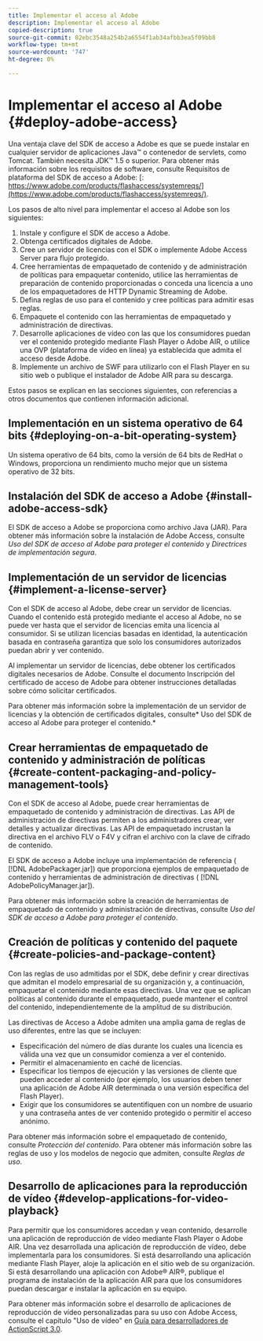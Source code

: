 ```yaml
---
title: Implementar el acceso al Adobe
description: Implementar el acceso al Adobe
copied-description: true
source-git-commit: 02ebc3548a254b2a6554f1ab34afbb3ea5f09bb8
workflow-type: tm+mt
source-wordcount: '747'
ht-degree: 0%

---
```


# Implementar el acceso al Adobe {#deploy-adobe-access}

Una ventaja clave del SDK de acceso a Adobe es que se puede instalar en cualquier servidor de aplicaciones Java™ o contenedor de servlets, como Tomcat. También necesita JDK™ 1.5 o superior. Para obtener más información sobre los requisitos de software, consulte Requisitos de plataforma del SDK de acceso a Adobe: [: https://www.adobe.com/products/flashaccess/systemreqs/](https://www.adobe.com/products/flashaccess/systemreqs/).

Los pasos de alto nivel para implementar el acceso al Adobe son los siguientes:

1. Instale y configure el SDK de acceso a Adobe.
1. Obtenga certificados digitales de Adobe.
1. Cree un servidor de licencias con el SDK o implemente Adobe Access Server para flujo protegido.
1. Cree herramientas de empaquetado de contenido y de administración de políticas para empaquetar contenido, utilice las herramientas de preparación de contenido proporcionadas o conceda una licencia a uno de los empaquetadores de HTTP Dynamic Streaming de Adobe.
1. Defina reglas de uso para el contenido y cree políticas para admitir esas reglas.
1. Empaquete el contenido con las herramientas de empaquetado y administración de directivas.
1. Desarrolle aplicaciones de vídeo con las que los consumidores puedan ver el contenido protegido mediante Flash Player o Adobe AIR, o utilice una OVP (plataforma de vídeo en línea) ya establecida que admita el acceso desde Adobe.
1. Implemente un archivo de SWF para utilizarlo con el Flash Player en su sitio web o publique el instalador de Adobe AIR para su descarga.

Estos pasos se explican en las secciones siguientes, con referencias a otros documentos que contienen información adicional.

## Implementación en un sistema operativo de 64 bits {#deploying-on-a-bit-operating-system}

Un sistema operativo de 64 bits, como la versión de 64 bits de RedHat o Windows, proporciona un rendimiento mucho mejor que un sistema operativo de 32 bits.

## Instalación del SDK de acceso a Adobe {#install-adobe-access-sdk}

El SDK de acceso a Adobe se proporciona como archivo Java (JAR). Para obtener más información sobre la instalación de Adobe Access, consulte *Uso del SDK de acceso al Adobe para proteger el contenido* y *Directrices de implementación segura*.

## Implementación de un servidor de licencias {#implement-a-license-server}

Con el SDK de acceso al Adobe, debe crear un servidor de licencias. Cuando el contenido está protegido mediante el acceso al Adobe, no se puede ver hasta que el servidor de licencias emita una licencia al consumidor. Si se utilizan licencias basadas en identidad, la autenticación basada en contraseña garantiza que solo los consumidores autorizados puedan abrir y ver contenido.

Al implementar un servidor de licencias, debe obtener los certificados digitales necesarios de Adobe. Consulte el documento Inscripción del certificado de acceso de Adobe para obtener instrucciones detalladas sobre cómo solicitar certificados.

Para obtener más información sobre la implementación de un servidor de licencias y la obtención de certificados digitales, consulte* Uso del SDK de acceso al Adobe para proteger el contenido.*

## Crear herramientas de empaquetado de contenido y administración de políticas {#create-content-packaging-and-policy-management-tools}

Con el SDK de acceso al Adobe, puede crear herramientas de empaquetado de contenido y administración de directivas. Las API de administración de directivas permiten a los administradores crear, ver detalles y actualizar directivas. Las API de empaquetado incrustan la directiva en el archivo FLV o F4V y cifran el archivo con la clave de cifrado de contenido.

El SDK de acceso a Adobe incluye una implementación de referencia ( [!DNL AdobePackager.jar]) que proporciona ejemplos de empaquetado de contenido y herramientas de administración de directivas ( [!DNL AdobePolicyManager.jar]).

Para obtener más información sobre la creación de herramientas de empaquetado de contenido y administración de directivas, consulte *Uso del SDK de acceso a Adobe para proteger el contenido*.

## Creación de políticas y contenido del paquete {#create-policies-and-package-content}

Con las reglas de uso admitidas por el SDK, debe definir y crear directivas que admitan el modelo empresarial de su organización y, a continuación, empaquetar el contenido mediante esas directivas. Una vez que se aplican políticas al contenido durante el empaquetado, puede mantener el control del contenido, independientemente de la amplitud de su distribución.

Las directivas de Acceso a Adobe admiten una amplia gama de reglas de uso diferentes, entre las que se incluyen:

* Especificación del número de días durante los cuales una licencia es válida una vez que un consumidor comienza a ver el contenido.
* Permitir el almacenamiento en caché de licencias.
* Especificar los tiempos de ejecución y las versiones de cliente que pueden acceder al contenido (por ejemplo, los usuarios deben tener una aplicación de Adobe AIR determinada o una versión específica del Flash Player).
* Exigir que los consumidores se autentifiquen con un nombre de usuario y una contraseña antes de ver contenido protegido o permitir el acceso anónimo.

Para obtener más información sobre el empaquetado de contenido, consulte *Protección del contenido*. Para obtener más información sobre las reglas de uso y los modelos de negocio que admiten, consulte *Reglas de uso*.

## Desarrollo de aplicaciones para la reproducción de vídeo {#develop-applications-for-video-playback}

Para permitir que los consumidores accedan y vean contenido, desarrolle una aplicación de reproducción de vídeo mediante Flash Player o Adobe AIR. Una vez desarrollada una aplicación de reproducción de vídeo, debe implementarla para los consumidores. Si está desarrollando una aplicación mediante Flash Player, aloje la aplicación en el sitio web de su organización. Si está desarrollando una aplicación con Adobe® AIR®, publique el programa de instalación de la aplicación AIR para que los consumidores puedan descargar e instalar la aplicación en su equipo.

Para obtener más información sobre el desarrollo de aplicaciones de reproducción de vídeo personalizadas para su uso con Adobe Access, consulte el capítulo &quot;Uso de vídeo&quot; en [Guía para desarrolladores de ActionScript 3.0](https://help.adobe.com/en_US/as3/dev/WS9936fa0d5984e93b3f4f38ec1272a447844-8000.html).
